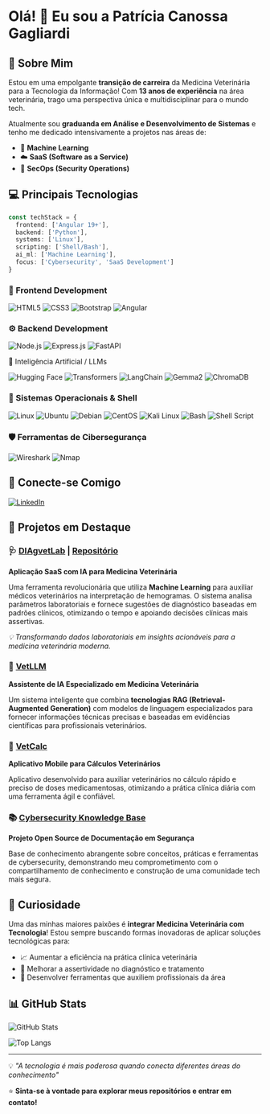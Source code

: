 # Olá! 👋 Eu sou a Patrícia Canossa Gagliardi

## 🚀 Sobre Mim

Estou em uma empolgante **transição de carreira** da Medicina Veterinária para a Tecnologia da Informação! Com **13 anos de experiência** na área veterinária, trago uma perspectiva única e multidisciplinar para o mundo tech.

Atualmente sou **graduanda em Análise e Desenvolvimento de Sistemas** e tenho me dedicado intensivamente a projetos nas áreas de:
- 🤖 **Machine Learning**
- ☁️ **SaaS (Software as a Service)**
- 🔐 **SecOps (Security Operations)**

## 💻 Principais Tecnologias

```typescript
const techStack = {
  frontend: ['Angular 19+'],
  backend: ['Python'],
  systems: ['Linux'],
  scripting: ['Shell/Bash'],
  ai_ml: ['Machine Learning'],
  focus: ['Cybersecurity', 'SaaS Development']
}
```

### 🚀 Frontend Development

![HTML5](https://img.shields.io/badge/HTML5-E34F26?style=for-the-badge&logo=html5&logoColor=white)
![CSS3](https://img.shields.io/badge/CSS3-1572B6?style=for-the-badge&logo=css3&logoColor=white)
![Bootstrap](https://img.shields.io/badge/Bootstrap-7952B3?style=for-the-badge&logo=bootstrap&logoColor=white)
![Angular](https://img.shields.io/badge/Angular-DD0031?style=for-the-badge&logo=angular&logoColor=white)

### ⚙️ Backend Development

![Node.js](https://img.shields.io/badge/Node.js-339933?style=for-the-badge&logo=nodedotjs&logoColor=white)
![Express.js](https://img.shields.io/badge/Express.js-000000?style=for-the-badge&logo=express&logoColor=white)
![FastAPI](https://img.shields.io/badge/FastAPI-009688?style=for-the-badge&logo=fastapi&logoColor=white)

🧠 Inteligência Artificial / LLMs

![Hugging Face](https://img.shields.io/badge/Hugging%20Face-FFD21E?style=for-the-badge&logo=huggingface&logoColor=black)
![Transformers](https://img.shields.io/badge/Transformers-4051B5?style=for-the-badge&logo=huggingface&logoColor=white)
![LangChain](https://img.shields.io/badge/LangChain-019934?style=for-the-badge&logoColor=white)
![Gemma2](https://img.shields.io/badge/Gemma2-4285F4?style=for-the-badge&logoColor=white)
![ChromaDB](https://img.shields.io/badge/ChromaDB-5f43e8?style=for-the-badge&logoColor=white)

### 🐧 Sistemas Operacionais & Shell

![Linux](https://img.shields.io/badge/Linux-FCC624?style=for-the-badge&logo=linux&logoColor=black)
![Ubuntu](https://img.shields.io/badge/Ubuntu-E95420?style=for-the-badge&logo=ubuntu&logoColor=white)
![Debian](https://img.shields.io/badge/Debian-A81D33?style=for-the-badge&logo=debian&logoColor=white)
![CentOS](https://img.shields.io/badge/CentOS-212259?style=for-the-badge&logo=centos&logoColor=white)
![Kali Linux](https://img.shields.io/badge/Kali_Linux-557C94?style=for-the-badge&logo=kalilinux&logoColor=white)
![Bash](https://img.shields.io/badge/Bash-4EAA25?style=for-the-badge&logo=gnubash&logoColor=white)
![Shell Script](https://img.shields.io/badge/Shell_Script-121011?style=for-the-badge&logo=powershell&logoColor=white)

### 🛡️ Ferramentas de Cibersegurança

![Wireshark](https://img.shields.io/badge/Wireshark-1679A7?style=for-the-badge&logo=wireshark&logoColor=white)
![Nmap](https://img.shields.io/badge/Nmap-4f4f4f?style=for-the-badge&logoColor=white)

## 🔗 Conecte-se Comigo

[![LinkedIn](https://img.shields.io/badge/LinkedIn-0077B5?style=for-the-badge&logo=linkedin&logoColor=white)](https://www.linkedin.com/in/patricia-canossa-gagliardi/)

## 🚀 Projetos em Destaque

### 🩺 [DIAgvetLab](https://diagvet-lab.onrender.com/) | [Repositório](https://github.com/pcanossa/Diagvet_Lab)
**Aplicação SaaS com IA para Medicina Veterinária**

Uma ferramenta revolucionária que utiliza **Machine Learning** para auxiliar médicos veterinários na interpretação de hemogramas. O sistema analisa parâmetros laboratoriais e fornece sugestões de diagnóstico baseadas em padrões clínicos, otimizando o tempo e apoiando decisões clínicas mais assertivas.

*💡 Transformando dados laboratoriais em insights acionáveis para a medicina veterinária moderna.*

### 🤖 [VetLLM](https://github.com/pcanossa/VetLLM-RAG)
**Assistente de IA Especializado em Medicina Veterinária**

Um sistema inteligente que combina **tecnologias RAG (Retrieval-Augmented Generation)** com modelos de linguagem especializados para fornecer informações técnicas precisas e baseadas em evidências científicas para profissionais veterinários.

### 📱 [VetCalc](https://github.com/pcanossa/mobile-vetcalc)
**Aplicativo Mobile para Cálculos Veterinários**

Aplicativo desenvolvido para auxiliar veterinários no cálculo rápido e preciso de doses medicamentosas, otimizando a prática clínica diária com uma ferramenta ágil e confiável.

### 📚 [Cybersecurity Knowledge Base](https://pcanossa.github.io/Cybersecurity-Docs/)
**Projeto Open Source de Documentação em Segurança**

Base de conhecimento abrangente sobre conceitos, práticas e ferramentas de cybersecurity, demonstrando meu comprometimento com o compartilhamento de conhecimento e construção de uma comunidade tech mais segura.

## 🌟 Curiosidade

Uma das minhas maiores paixões é **integrar Medicina Veterinária com Tecnologia**! Estou sempre buscando formas inovadoras de aplicar soluções tecnológicas para:

- 📈 Aumentar a eficiência na prática clínica veterinária
- 🎯 Melhorar a assertividade no diagnóstico e tratamento
- 🔬 Desenvolver ferramentas que auxiliem profissionais da área

## 📊 GitHub Stats

![GitHub Stats](https://github-readme-stats.vercel.app/api?username=pcanossa&show_icons=true&theme=radical)

![Top Langs](https://github-readme-stats.vercel.app/api/top-langs/?username=pcanossa&layout=compact&theme=radical)

---

💡 *"A tecnologia é mais poderosa quando conecta diferentes áreas do conhecimento"*

⭐ **Sinta-se à vontade para explorar meus repositórios e entrar em contato!**
